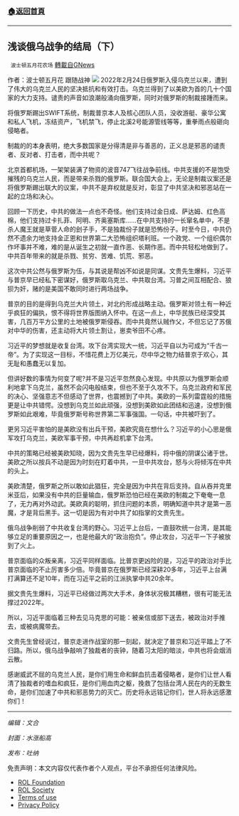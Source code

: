 ###  [:house:返回首頁](https://github.com/ourhimalayas/txt)
---


## 浅谈俄乌战争的结局（下）
` 波士顿五月花农场` [轉載自GNews](https://gnews.org/zh-hans/2106788/)

作者：波士顿五月花 跟随战神
![](https://assets.gnews.org/wp-content/uploads/2022/03/C6FD72BA-C23E-4456-A0BB-3FC039B3FE71.jpg)
2022年2月24日俄罗斯入侵乌克兰以来，遭到了伟大的乌克兰人民的坚决抵抗和有效打击。乌克兰得到了以美欧为首的几十个国家的大力支持。谴责的声音如浪潮般涌向俄罗斯，同时对俄罗斯的制裁接踵而来。

将俄罗斯踢出SWIFT系统，制裁普京本人及核心团队人员，没收游艇、豪华公寓和私人飞机，冻结资产，飞机禁飞，停止北溪2号能源管线等等，重拳雨点般砸向侵略者。

制裁的的本身表明，绝大多数国家是分得清是非与善恶的，正义总是邪恶的谴责者、反对者、打击者，而中共呢？

北京首都机场，一架架装满了物资的波音747飞往战争前线。中共支援的不是饱受摧残的乌克兰人民，而是带来杀戮的俄罗斯。联合国大会上，无论是制裁议案还是将俄罗斯踢出联大的议案，中共不是弃权就是反对，彰显了中共坚决和邪恶站在一起的立场和决心。

回顾一下历史，中共的做法一点也不奇怪。他们支持过金日成、萨达姆、红色高棉，他们支持过卡扎菲、阿明、齐奥塞斯库……在中共支持的一长窜名单中，不是杀人魔王就是草菅人命的刽子手，不是独裁份子就是恐怖份子。时至今日，中共仍然不遗余力地支持金正恩和世界第二大恐怖组织塔利班。一个政党、一个组织偶尔作坏事并不难，难的是从诞生之初就一直作恶、长期作恶。而中共轻松地做到了。中共百年带来的就是杀戮、贫穷、苦难、饥荒、邪恶。

这次中共公然与俄罗斯为伍，与其说是帮凶不如说是同谋。文贵先生爆料，习近平与普京早已经私下密谋好，俄罗斯取乌克兰、中共取台湾。习普之间互相配合、狼狈为奸，赌的是美国不敢同时进行两场战争。

普京的目的是得到乌克兰大片领土，对北约形成战略主动。俄罗斯对领土有一种近乎疯狂的偏执，恨不得将世界版图纳入怀中。在这一点上，中华民族已经深受其害，几百万平方公里的土地被俄罗斯侵吞。而中共竟然认贼作父，不但忘记了苏俄对中华的伤害，还主动将大片领土割让，崽卖爷田不心疼。

习近平的梦想就是收复台湾。攻下台湾实现大一统，习近平自以为可成为“千古一帝”。为了实现这一目标，不惜花费上万亿美元，尽中华之物力结普京于欢心，其无耻和愚蠢无以复加。

但讲好数的事情为何变了呢?并不是习近平忽然良心发现。中共原以为俄罗斯会顺利地拿下乌克兰，虽然不会闪电般结束，但也不至于久攻不下。乌克兰政府和军民的决心、坚强意志不但感动了世界，也震撼到了中共。美欧的一系列雷霆般的措施更是让中共错愕。没想到乌克兰如此顽强，没想到美欧如此团结和迅速，没想到俄罗斯如此艰难，毕竟俄罗斯号称世界第二军事强国。一句话，中共被吓到了。

更另习近平害怕的是美欧没有出兵干预，美欧究竟在想什么？习近平的小心思是俄军攻打乌克兰，美欧军事干预，中共再趁机拿下台湾。

中共的策略已经被美欧知晓，因为文贵先生早已经爆料，将中俄的阴谋公诸于世。美欧之所以按兵不动是因为时刻在盯着中共，一旦中共攻台，怒与火将倾泻在中共的头上。

美欧清楚，俄罗斯之所以敢如此猖狂，完全是因为中共在背后支持。自从吞并克里米亚后，如果没有中共的巨量输血，俄罗斯恐怕已经在美欧的制裁之下奄奄一息了，无力再对外动武。美欧真的聪明，抓住问题的本质，明确知道中共才是第一恶魔，才是背后黑手。这一切是因为有对中共了如指掌的文贵先生。

俄乌战争削弱了中共收复台湾的野心。习近平上台后，一直鼓吹统一台湾，是其能够立足的重要原因之一，也是他最大的“政治抱负”。停止攻台，习近平一下子被放到了火上。

普京面临的众叛亲离，习近平同样面临。比普京更凶险的是，习近平的政治对手比普京面临的不止厉害多少倍。毕竟普京在俄罗斯已经深耕20多年，习近平上台满打满算还不足10年，而在习近平之前的江派执掌中共20余年。

据文贵先生爆料，习近平已经做过两次大手术，身体状况极其糟糕，很有可能无法撑过2022年。

所以，习近平面临着三种去见马克思的可能：被亲信或部下送去，被政治对手推去，或被病魔带去。

文贵先生曾经说过，普京走进作战室的那一刻起，就决定了普京和习近平踏上了不归路。所以，俄乌战争敲响了独裁者的丧钟，随着习太阳的暗淡，中共也将会烟消云散。

感谢威武不屈的乌克兰人民，是你们用生命和鲜血抗击着侵略者，是你们让世人看清了独裁者的嗜血和疯狂，是你们用血肉之躯，挽救了包括台湾人民在内的无数生命，是你们加速了中共和邪恶势力的灭亡。历史将永远铭记你们，世人将永远感激你们！

* * *

*编辑：文合*

*封面：水涨船高*

*发布：吐纳*

 

免责声明：本文内容仅代表作者个人观点，平台不承担任何法律风险。

- [ROL Foundation](https://rolfoundation.org/)
- [ROL Society](https://rolsociety.org/)
- [Terms of use](https://gnews.org/terms-of-use-3/)
- [Privacy Policy](https://gnews.org/privacy-policy/)

